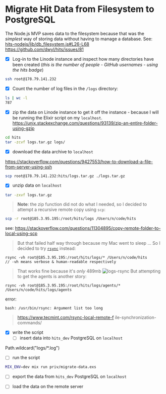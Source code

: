 # Migrate Hit Data from Filesystem to PostgreSQL

The Node.js MVP saves data to the filesystem
because that was the _simplest_ way
of storing data without having to manage a database.
See: [hits-nodejs/lib/db_filesystem.js#L26-L68](https://github.com/dwyl/hits-nodejs/blob/d896b0c1aae5f99054be67726c6186b4ff662cd3/lib/db_filesystem.js#L26-L68)
https://github.com/dwyl/hits/issues/81

+ [x] Log-in to the Linode instance and inspect how many directories have been created
  (_this is the number of people - GitHub usernames - using the hits badge_)

```sh
ssh root@178.79.141.232
```

+ [x] Count the number of log files in the `/logs` directory:
```sh
ls | wc -l
787
```

+ [x] zip the data on Linode instance to get it off the instance -
because I will be running the Elixir script on my `localhost`.
https://unix.stackexchange.com/questions/93139/zip-an-entire-folder-using-gzip

```sh
cd hits
tar -zcvf logs.tar.gz logs/
```

+ [x] download the data archive to `localhost`

https://stackoverflow.com/questions/9427553/how-to-download-a-file-from-server-using-ssh

```sh
scp root@178.79.141.232:hits/logs.tar.gz ./logs.tar.gz
```

+ [x] unzip data on `localhost`

```sh
tar -zxvf logs.tar.gz
```

> **Note**: the zip function did not do what I needed,
so I decided to attempt a recursive remote copy using `scp`:
```sh
scp -r root@185.3.95.195:/root/hits/logs /Users/n/code/hits
```
see:
https://stackoverflow.com/questions/11304895/copy-remote-folder-to-local-using-scp
> But that failed half way through because my Mac went to sleep ...
> So I decided to try [`rsync`](https://en.wikipedia.org/wiki/Rsync) instead:
```
rsync -vh root@185.3.95.195:/root/hits/logs/* /Users/n/code/hits
// -vh means verbose & human-readable respectively
```
> That works fine because it's _only_ 489mb
> ![logs-rsync](https://user-images.githubusercontent.com/194400/59149286-91637b00-8a0b-11e9-8401-3d2d0a6d6944.png)
But attempting to get the agents is another story:
```
rsync -vh root@185.3.95.195:/root/hits/logs/agents/* /Users/n/code/hits/logs/agents
```
error:
```
bash: /usr/bin/rsync: Argument list too long
```
> https://www.tecmint.com/rsync-local-remote-f  ile-synchronization-commands/


+ [x] write the script
  + [ ] insert data into `hits_dev` PostgreSQL on `localhost`

Path.wildcard("logs/*.log")

+ [ ] run the script

```sh
MIX_ENV=dev mix run priv/migrate-data.exs
```
+ [ ] export the data from `hits_dev` PostgreSQL on `localhost`

+ [ ] load the data on the remote server
